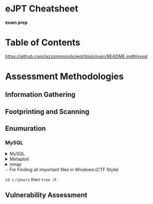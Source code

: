 # eJPT Cheatsheet

**exam prep**
# Table of Contents
https://github.com/jazzsimmonds/ejpt/blob/main/README.md#mysql

# Assessment Methodologies
## Information Gathering
## Footprinting and Scanning
## Enumuration
### MySQL
<details>
<summary>MySQL</summary>
    
    ```Connect
    mysql -h <ip address> -u <username>
    -p ~ password login
    
    ```Queries
    > SHOW databases;
    > SHOW tables FROM databases;
    > USE database;
    > SELECT * FROM table;
    
    Get password hash:
    > select load_file("/etc/shadow");
    > load_file("/etc/shadow");
    ```
</details>
<details>
<summary>Metaploit</summary>
    
    ```
    auxiliary/scanner/mysql/mysql_schemadump
    auxiliary/scanner/mysql/mysql_writable_dirs
    auxiliary/scanner/mysql/mysql_file_enum
    auxiliary/scanner/mysql/mysql_hashdump
    ```
</details>

<details>
<summary>nmap</summary>
    
    ```scripts
    Check for anonymous login: --script=mysql-empty-password 
    Check if “InteractiveClient” capability is supported: --script=mysql-info
    ```
</details>
<aside>
💡 For Finding all important files in Windows:(CTF Style)

`cd c:\Users` then
`tree /F`

</aside>

## Vulnerability Assessment
